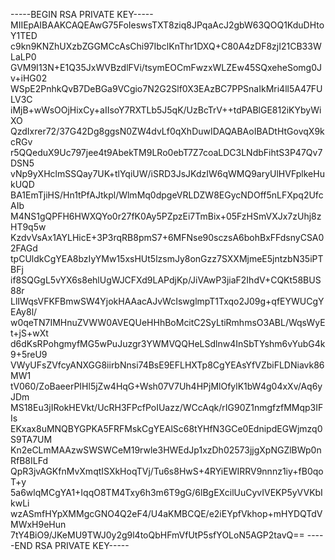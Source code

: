 -----BEGIN RSA PRIVATE KEY-----
MIIEpAIBAAKCAQEAwG75FoIeswsTXT8ziq8JPqaAcJ2gbW63QOQ1KduDHtoY1TED
c9kn9KNZhUXzbZGGMCcAsChi97IbclKnThr1DXQ+C80A4zDF8zjI21CB33WLaLP0
GVM9I13N+E1Q35JxWVBzdlFVi/tsymEOCmFwzxWLZEw45SQxeheSomg0Jv+iHG02
WSpE2PnhkQvB7DeBGa9VCgio7N2G2Slf0X3EAzBC7PPSnaIkMri4ll5A47FULV3C
iMjB+wWsOOjHixCy+aIIsoY7RXTLb5J5qK/UzBcTrV++tdPABlGE812iKYbyWiXO
QzdIxrer72/37G42Dg8ggsN0ZW4dvLf0qXhDuwIDAQABAoIBADtHtGovqX9kcRGv
r5QQeduX9Uc797jee4t9AbekTM9LRo0ebT7Z7coaLDC3LNdbFihtS3P47Qv7DSN5
vNp9yXHclmSSQay7UK+tlYqiUW/iSRD3JsJKdzIW6qWMQ9aryUlHVFplkeHukUQD
BA1EmTjiHS/Hn1tPfAJtkpl/WlmMq0dpgeVRLDZW8EGycNDOff5nLFXpq2UfcAIb
M4NS1gQPFH6HWXQYo0r27fK0Ay5PZpzEi7TmBix+05FzHSmVXJx7zUhj8zHT9q5w
KzdvVsAx1AYLHicE+3P3rqRB8pmS7+6MFNse90sczsA6bohBxFFdsnyCSA02FAGd
tpCUldkCgYEA8bzIyYMw15xsHUt5lzsmJy8onGzz7SXXMjmeE5jntzbN35iPTBFj
if8SQGgL5vYX6s8ehlUgWJCFXd9LAPdjKp/JiVAwP3jiaF2IhdV+CQKt58BUS88r
LlIWqsVFKFBmwSW4YjokHAAacAJvWcIswglmpT1Txqo2J09g+qfEYWUCgYEAy8l/
w0qeTN7IMHnuZVWW0AVEQUeHHhBoMcitC2SyLtiRmhmsO3ABL/WqsWyEt+jS+wXt
d6dKsRPohgmyfMG5wPuJuzgr3YWMVQQHeLSdlnw4InSbTYshm6vYubG4k9+5reU9
VWyUFsZVfcyANXGG8iirbNnsi74BsE9EFLHXTp8CgYEAsYfVZbiFLDNiavk86MW1
tV060/ZoBaeerPIHl5jZw4HqG+Wsh07V7Uh4HPjMlOfylK1bW4g04xXv/Aq6yJDm
MS18Eu3jIRokHEVkt/UcRH3FPcfPoIUazz/WCcAqk/rIG90Z1nmgfzfMMqp3IFIs
EKxax8uMNQBYGPKA5FRFMskCgYEAlSc68tYHfN3GCe0EdnipdEGWjmzq0S9TA7UM
Kn2eCLmMAAzwSWSWCeM19rwle3HWEdJp1xzDh02573jjgXpNGZlBWp0nRfB8ILFd
QpR3jvAGKfnMvXmqtISXkHoqTVj/Tu6s8HwS+4RYiEWIRRV9nnnz1iy+fB0qoT+y
5a6wlqMCgYA1+IqqO8TM4Txy6h3m6T9gG/6lBgEXcilUuCyvIVEKP5yVVKbIkwLi
wzASmfHYpXMMgcGNO4Q2eF4/U4aKMBCQE/e2iEYpfVkhop+mHYDQTdVMWxH9eHun
7tY4BiO9/JKeMU9TWJ0y2g9l4toQbHFmVfUtP5sfYOLoN5AGP2tavQ==
-----END RSA PRIVATE KEY-----
